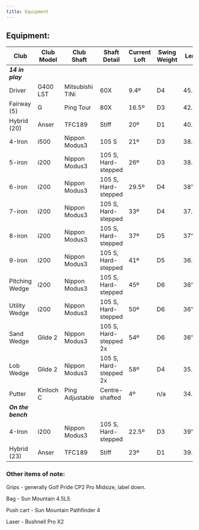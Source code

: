 ```yaml
---
title: Equipment
---
```


## Equipment:


| Club                        | Club Model  | Club Shaft                | Shaft Detail                     | Current Loft  | Swing Weight  | Length |
| ---------------------- | -------------- | ----------------------- | --------------------------- | --------------- | ---------------- | -------- |
| **_14 in play_** |
| Driver                      | G400 LST     | Mitsubishi TiNi         | 60X                                 | 9.4º                | D4                  | 45.25"  |
| Fairway (5)              | G                  | Ping Tour                  | 80X                                 | 16.5º              | D3                  | 42.5"    |
| Hybrid (20)              | Anser           | TFC189                     | Stiff                                 | 20º                 | D1                  | 40.25"  |
| 4-Iron                      | i500             | Nippon Modus3        | 105 S                              | 21º                 | D3                  | 38.875"|
| 5-iron                      | i200             | Nippon Modus3        | 105 S, Hard-stepped      | 26º                 | D3                  | 38.5"    |
| 6-iron                      | i200             | Nippon Modus3        | 105 S, Hard-stepped      | 29.5º              | D4                  | 38"       |
| 7-iron                      | i200             | Nippon Modus3        | 105 S, Hard-stepped      | 33º                 | D4                  | 37.5"    |
| 8-iron                      | i200             | Nippon Modus3        | 105 S, Hard-stepped      | 37º                 | D5                  | 37"       |
| 9-iron                      | i200             | Nippon Modus3        | 105 S, Hard-stepped      | 41º                 | D5                  | 36.5"    |
| Pitching Wedge      | i200             | Nippon Modus3        | 105 S, Hard-stepped      | 45º                 | D6                  | 36"       |
| Utility Wedge          | i200             | Nippon Modus3        | 105 S, Hard-stepped      | 50º                 | D6                  | 36"       |
| Sand Wedge           | Glide 2        | Nippon Modus3        | 105 S, Hard-stepped 2x | 54º                 | D6                  | 36"       |
| Lob Wedge             | Glide 2        | Nippon Modus3        | 105 S, Hard-stepped 2x | 58º                 | D4                  | 35.25"  |
| Putter                      | Kinloch C    | Ping Adjustable        | Centre-shafted                | 4º                   | n/a                 | 34.5"    |
| **_On the bench_** |
| 4-Iron                      | i200             | Nippon Modus3        | 105 S, Hard-stepped     | 22.5º              | D3                   | 39"       |
| Hybrid (23)              | Anser           | TFC189                     | Stiff                                | 23º                 | D1                   | 39.75"  |

### Other items of note:

Grips - generally Golf Pride CP2 Pro Midsize, label down.

Bag - Sun Mountain 4.5LS

Push cart - Sun Mountain Pathfinder 4

Laser - Bushnell Pro X2
